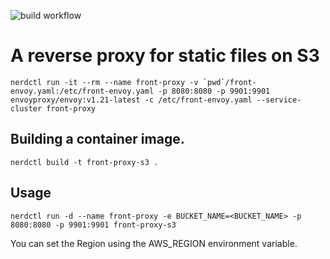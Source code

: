 ![build workflow](https://github.com/takesection/openapi-generator-util/actions/workflows/build.yml/badge.svg)

A reverse proxy for static files on S3
===

```shell
nerdctl run -it --rm --name front-proxy -v `pwd`/front-envoy.yaml:/etc/front-envoy.yaml -p 8080:8080 -p 9901:9901 envoyproxy/envoy:v1.21-latest -c /etc/front-envoy.yaml --service-cluster front-proxy
```

## Building a container image.

```shell
nerdctl build -t front-proxy-s3 .
```

## Usage

```shell
nerdctl run -d --name front-proxy -e BUCKET_NAME=<BUCKET_NAME> -p 8080:8080 -p 9901:9901 front-proxy-s3
```

You can set the Region using the AWS_REGION environment variable.
